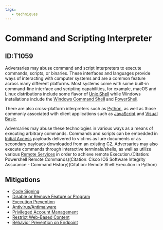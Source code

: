 ```yaml
---
tags:
   - techniques
---
```

# Command and Scripting Interpreter
## ID:T1059
Adversaries may abuse command and script interpreters to execute commands, scripts, or binaries. These interfaces and languages provide ways of interacting with computer systems and are a common feature across many different platforms. Most systems come with some built-in command-line interface and scripting capabilities, for example, macOS and Linux distributions include some flavor of [Unix Shell](/mitre/techniques/T1059/004) while Windows installations include the [Windows Command Shell](/mitre/techniques/T1059/003) and [PowerShell](/mitre/techniques/T1059/001).

There are also cross-platform interpreters such as [Python](/mitre/techniques/T1059/006), as well as those commonly associated with client applications such as [JavaScript](/mitre/techniques/T1059/007) and [Visual Basic](/mitre/techniques/T1059/005).

Adversaries may abuse these technologies in various ways as a means of executing arbitrary commands. Commands and scripts can be embedded in [Initial Access](/mitre/tactics/TA0001) payloads delivered to victims as lure documents or as secondary payloads downloaded from an existing C2. Adversaries may also execute commands through interactive terminals/shells, as well as utilize various [Remote Services](/mitre/techniques/T1021) in order to achieve remote Execution.(Citation: Powershell Remote Commands)(Citation: Cisco IOS Software Integrity Assurance - Command History)(Citation: Remote Shell Execution in Python)
## Mitigations
* [Code Signing](mitigations/M1045)
* [Disable or Remove Feature or Program](mitigations/M1042)
* [Execution Prevention](mitigations/M1038)
* [Antivirus/Antimalware](mitigations/M1049)
* [Privileged Account Management](mitigations/M1026)
* [Restrict Web-Based Content](mitigations/M1021)
* [Behavior Prevention on Endpoint](mitigations/M1040)
